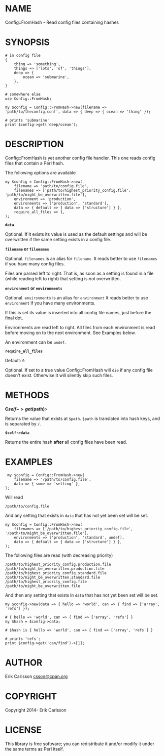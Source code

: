 # NAME

Config::FromHash - Read config files containing hashes

# SYNOPSIS

    # in config file
    {
        thing => 'something',
        things => ['lots', 'of', 'things'],
        deep => {
            ocean => 'submarine',
        },
    }

    # somewhere else
    use Config::FromHash;

    my $config = Config::FromHash->new(filename => 'path/to/theconfig.conf', data => { deep => { ocean => 'thing' });

    # prints 'submarine'
    print $config->get('deep/ocean');

# DESCRIPTION

Config::FromHash is yet another config file handler. This one reads config files that contain a Perl hash.

The following options are available

    my $config = Config::FromHash->new(
        filename => 'path/to/config.file',
        filenames => ['path/to/highest_priority_config.file', 'path/to/might_be_overwritten.file'],
        environment => 'production',
        environments => ['production', 'standard'],
        data => { default => { data => ['structure'] } },
        require_all_files => 1,
    );

**`data`**

Optional. If it exists its value is used as the default settings and will be overwritten if the same setting exists in a config file.

**`filename` or `filenames`**

Optional. `filenames` is an alias for `filename`. It reads better to use `filenames` if you have many config files.

Files are parsed left to right. That is, as soon as a setting is found in a file (while reading left to right) that setting
is not overwritten.

**`environment` or `environments`**

Optional. `environments` is an alias for `environment` It reads better to use `environment` if you have many environments.

If this is set its value is inserted into all config file names, just before the final dot.

Environments are read left to right. All files from each environment is read before moving on to the next environment. See Examples below.

An environment can be `undef`.

**`require_all_files`**

Default: `0`

Optional. If set to a true value Config::FromHash will `die` if any config file doesn't exist. Otherwise it will silently skip such files.

# METHODS

**C$self->get($path)**>

Returns the value that exists at `$path`. `$path` is translated into hash keys, and is separated by `/`.

**`$self->data`**

Returns the entire hash **after** all config files have been read.

# EXAMPLES

     my $config = Config::FromHash->new(
        filename => '/path/to/config.file',
        data => { some => 'setting' },
    };

Will read

    /path/to/config.file

And any setting that exists in `data` that has not yet been set will be set.

    my $config = Config::FromHash->new(
        filenames => ['/path/to/highest_priority_config.file', '/path/to/might_be_overwritten.file'],
        environments => ['production', 'standard', undef],
        data => { default => { data => ['structure'] } },
    );

The following files are read (with decreasing priority)

    /path/to/highest_priority_config.production.file
    /path/to/might_be_overwritten.production.file
    /path/to/highest_priority_config.standard.file
    /path/to/might_be_overwritten.standard.file
    /path/to/highest_priority_config.file
    /path/to/might_be_overwritten.file

And then any setting that exists in `data` that has not yet been set will be set.

    my $config->new(data => { hello => 'world', can => { find => ['array', 'refs'] });

    # { hello => 'world', can => { find => ['array', 'refs'] }
    my $hash = $config->data;

    # $hash is { hello => 'world', can => { find => ['array', 'refs'] }
    
    # prints 'refs';
    print $config->get('can/find')->[1];

# AUTHOR

Erik Carlsson <csson@cpan.org>

# COPYRIGHT

Copyright 2014- Erik Carlsson

# LICENSE

This library is free software; you can redistribute it and/or modify
it under the same terms as Perl itself.
